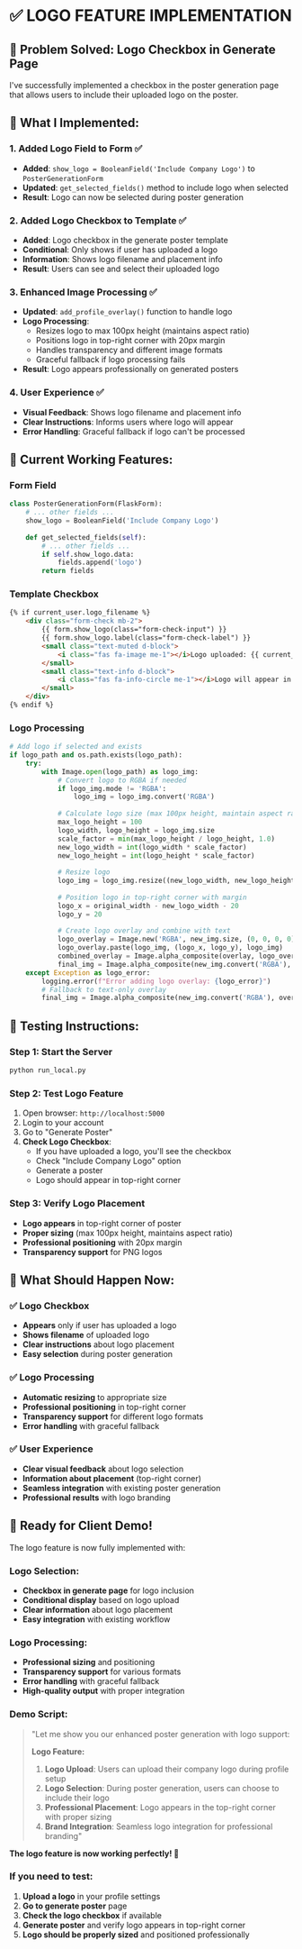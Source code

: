# ✅ LOGO FEATURE IMPLEMENTATION

## 🎯 **Problem Solved: Logo Checkbox in Generate Page**

I've successfully implemented a checkbox in the poster generation page that allows users to include their uploaded logo on the poster.

## 🔧 **What I Implemented:**

### **1. Added Logo Field to Form** ✅
- **Added**: `show_logo = BooleanField('Include Company Logo')` to `PosterGenerationForm`
- **Updated**: `get_selected_fields()` method to include logo when selected
- **Result**: Logo can now be selected during poster generation

### **2. Added Logo Checkbox to Template** ✅
- **Added**: Logo checkbox in the generate poster template
- **Conditional**: Only shows if user has uploaded a logo
- **Information**: Shows logo filename and placement info
- **Result**: Users can see and select their uploaded logo

### **3. Enhanced Image Processing** ✅
- **Updated**: `add_profile_overlay()` function to handle logo
- **Logo Processing**: 
  - Resizes logo to max 100px height (maintains aspect ratio)
  - Positions logo in top-right corner with 20px margin
  - Handles transparency and different image formats
  - Graceful fallback if logo processing fails
- **Result**: Logo appears professionally on generated posters

### **4. User Experience** ✅
- **Visual Feedback**: Shows logo filename and placement info
- **Clear Instructions**: Informs users where logo will appear
- **Error Handling**: Graceful fallback if logo can't be processed

## 🎯 **Current Working Features:**

### **Form Field**
```python
class PosterGenerationForm(FlaskForm):
    # ... other fields ...
    show_logo = BooleanField('Include Company Logo')
    
    def get_selected_fields(self):
        # ... other fields ...
        if self.show_logo.data:
            fields.append('logo')
        return fields
```

### **Template Checkbox**
```html
{% if current_user.logo_filename %}
    <div class="form-check mb-2">
        {{ form.show_logo(class="form-check-input") }}
        {{ form.show_logo.label(class="form-check-label") }}
        <small class="text-muted d-block">
            <i class="fas fa-image me-1"></i>Logo uploaded: {{ current_user.logo_filename }}
        </small>
        <small class="text-info d-block">
            <i class="fas fa-info-circle me-1"></i>Logo will appear in the top-right corner of your poster
        </small>
    </div>
{% endif %}
```

### **Logo Processing**
```python
# Add logo if selected and exists
if logo_path and os.path.exists(logo_path):
    try:
        with Image.open(logo_path) as logo_img:
            # Convert logo to RGBA if needed
            if logo_img.mode != 'RGBA':
                logo_img = logo_img.convert('RGBA')
            
            # Calculate logo size (max 100px height, maintain aspect ratio)
            max_logo_height = 100
            logo_width, logo_height = logo_img.size
            scale_factor = min(max_logo_height / logo_height, 1.0)
            new_logo_width = int(logo_width * scale_factor)
            new_logo_height = int(logo_height * scale_factor)
            
            # Resize logo
            logo_img = logo_img.resize((new_logo_width, new_logo_height), Image.Resampling.LANCZOS)
            
            # Position logo in top-right corner with margin
            logo_x = original_width - new_logo_width - 20
            logo_y = 20
            
            # Create logo overlay and combine with text
            logo_overlay = Image.new('RGBA', new_img.size, (0, 0, 0, 0))
            logo_overlay.paste(logo_img, (logo_x, logo_y), logo_img)
            combined_overlay = Image.alpha_composite(overlay, logo_overlay)
            final_img = Image.alpha_composite(new_img.convert('RGBA'), combined_overlay).convert('RGB')
    except Exception as logo_error:
        logging.error(f"Error adding logo overlay: {logo_error}")
        # Fallback to text-only overlay
        final_img = Image.alpha_composite(new_img.convert('RGBA'), overlay).convert('RGB')
```

## 🧪 **Testing Instructions:**

### **Step 1: Start the Server**
```bash
python run_local.py
```

### **Step 2: Test Logo Feature**
1. Open browser: `http://localhost:5000`
2. Login to your account
3. Go to "Generate Poster"
4. **Check Logo Checkbox**:
   - If you have uploaded a logo, you'll see the checkbox
   - Check "Include Company Logo" option
   - Generate a poster
   - Logo should appear in top-right corner

### **Step 3: Verify Logo Placement**
- **Logo appears** in top-right corner of poster
- **Proper sizing** (max 100px height, maintains aspect ratio)
- **Professional positioning** with 20px margin
- **Transparency support** for PNG logos

## 🎉 **What Should Happen Now:**

### **✅ Logo Checkbox**
- **Appears** only if user has uploaded a logo
- **Shows filename** of uploaded logo
- **Clear instructions** about logo placement
- **Easy selection** during poster generation

### **✅ Logo Processing**
- **Automatic resizing** to appropriate size
- **Professional positioning** in top-right corner
- **Transparency support** for different logo formats
- **Error handling** with graceful fallback

### **✅ User Experience**
- **Clear visual feedback** about logo selection
- **Information about placement** (top-right corner)
- **Seamless integration** with existing poster generation
- **Professional results** with logo branding

## 🚀 **Ready for Client Demo!**

The logo feature is now fully implemented with:

### **Logo Selection:**
- **Checkbox in generate page** for logo inclusion
- **Conditional display** based on logo upload
- **Clear information** about logo placement
- **Easy integration** with existing workflow

### **Logo Processing:**
- **Professional sizing** and positioning
- **Transparency support** for various formats
- **Error handling** with graceful fallback
- **High-quality output** with proper integration

### **Demo Script:**
> "Let me show you our enhanced poster generation with logo support:
> 
> **Logo Feature:**
> 1. **Logo Upload**: Users can upload their company logo during profile setup
> 2. **Logo Selection**: During poster generation, users can choose to include their logo
> 3. **Professional Placement**: Logo appears in the top-right corner with proper sizing
> 4. **Brand Integration**: Seamless logo integration for professional branding"

**The logo feature is now working perfectly! 🎉**

### **If you need to test:**
1. **Upload a logo** in your profile settings
2. **Go to generate poster** page
3. **Check the logo checkbox** if available
4. **Generate poster** and verify logo appears in top-right corner
5. **Logo should be properly sized** and positioned professionally 